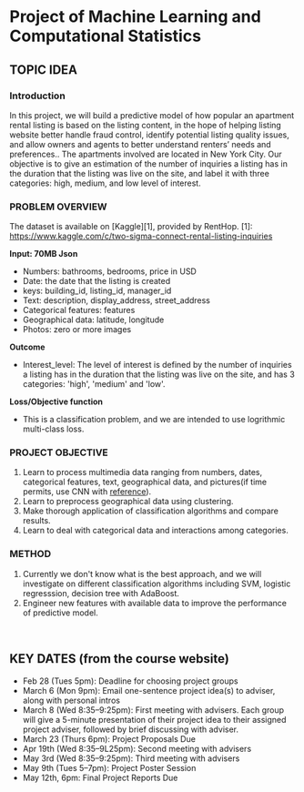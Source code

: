 # Project of Machine Learning and Computational Statistics

## TOPIC IDEA

### Introduction
In this project, we will build a predictive model of how popular an apartment rental listing is based on the listing content, in the hope of helping listing website better handle fraud control, identify potential listing quality issues, and allow owners and agents to better understand renters’ needs and preferences.. The apartments involved are located in New York City. Our objective is to give an estimation of the number of inquiries a listing has in the duration that the listing was live on the site, and label it with three categories: high, medium, and low level of interest. 

### PROBLEM OVERVIEW
The dataset is available on [Kaggle][1], provided by RentHop.
[1]: https://www.kaggle.com/c/two-sigma-connect-rental-listing-inquiries

**Input: 70MB Json**

- Numbers: bathrooms, bedrooms, price in USD
- Date: the date that the listing is created
- keys: building_id, listing_id, manager_id
- Text: description, display_address, street_address
- Categorical features: features
- Geographical data: latitude, longitude
- Photos: zero or more images 

**Outcome**
- Interest_level: The level of interest is defined by the number of inquiries a listing has in the duration that the listing was live on the site, and has 3 categories: 'high', 'medium' and 'low'.

**Loss/Objective function**
- This is a classification problem, and we are intended to use logrithmic multi-class loss.


### PROJECT OBJECTIVE
1. Learn to process multimedia data ranging from numbers, dates, categorical features, text, geographical data, and pictures(if time permits, use CNN with [reference][2]).
2. Learn to preprocess geographical data using clustering.
3. Make thorough application of classification algorithms and compare results.
4. Learn to deal with categorical data and interactions among categories.

### METHOD
1. Currently we don't know what is the best approach, and we will investigate on different classification algorithms including SVM, logistic regresssion, decision tree with AdaBoost.
2. Engineer new features with available data to improve the performance of predictive model.

[2]: https://engineeringblog.yelp.com/2016/11/finding-beautiful-yelp-photos-using-deep-learning.html
<br>

## KEY DATES (from the course website)

- Feb 28 (Tues 5pm): Deadline for choosing project groups
- March 6 (Mon 9pm): Email one-sentence project idea(s) to adviser, along with personal intros
- March 8 (Wed 8:35–9:25pm): First meeting with advisers. Each group will give a 5-minute presentation of their project idea to their assigned project adviser, followed by brief discussing with adviser.
- March 23 (Thurs 6pm): Project Proposals Due
- Apr 19th (Wed 8:35–9L25pm): Second meeting with advisers
- May 3rd (Wed 8:35–9:25pm): Third meeting with advisers
- May 9th (Tues 5–7pm): Project Poster Session
- May 12th, 6pm: Final Project Reports Due
